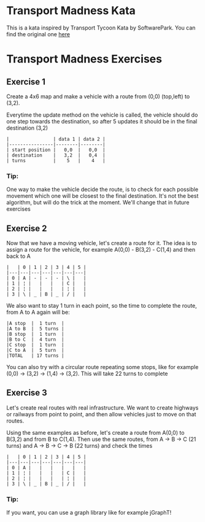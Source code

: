 # Transport Madness Kata

This is a kata inspired by Transport Tycoon Kata by SoftwarePark. You can find the original
one [here](https://github.com/Softwarepark/exercises/blob/master/transport-tycoon.md)

# Transport Madness Exercises

## Exercise 1

Create a 4x6 map and make a vehicle with a route from (0,0) (top,left) to (3,2).

Everytime the update method on the vehicle is called, the vehicle should do one step towards the destination, so after 5
updates it should be in the final destination (3,2)

    |                | data 1 | data 2 |
    |----------------|--------|--------|
    | start position |   0,0  |   0,0  |
    | destination    |   3,2  |   0,4  |
    | turns          |    5   |    4   |

### Tip:

One way to make the vehicle decide the route, is to check for each possible movement which one will be closest to the
final destination. It's not the best algorithm, but will do the trick at the moment. We'll change that in future
exercises

## Exercise 2

Now that we have a moving vehicle, let's create a route for it. The idea is to assign a route for the vehicle, for
example A(0,0) - B(3,2) - C(1,4) and then back to A

    |   | 0 | 1 | 2 | 3 | 4 | 5 |
    |---|---|---|---|---|---|---|
    | 0 | A | - | - | - | \ |   |
    | 1 | ¦ |   |   |   | C |   |
    | 2 | ¦ |   |   |   | ¦ |   |
    | 3 | \ | _ | B | _ | / |   |

We also want to stay 1 turn in each point, so the time to complete the route, from A to A again will be:

    |A stop  |  1 turn  |
    |A to B  |  5 turns |
    |B stop  |  1 turn  |
    |B to C  |  4 turn  |
    |C stop  |  1 turn  |
    |C to A  |  5 turn  |
    |TOTAL   | 17 turns |

You can also try with a circular route repeating some stops, like for example (0,0) -> (3,2) -> (1,4) -> (3,2). This
will take 22 turns to complete

## Exercise 3

Let's create real routes with real infrastructure. We want to create highways or railways from point to point, and then
allow vehicles just to move on that routes.

Using the same examples as before, let's create a route from A(0,0) to B(3,2) and from B to C(1,4). Then use the same
routes, from A -> B -> C (21 turns) and A -> B -> C -> B (22 turns) and check the times

    |   | 0 | 1 | 2 | 3 | 4 | 5 |
    |---|---|---|---|---|---|---|
    | 0 | A |   |   |   |   |   |
    | 1 | ¦ |   |   |   | C |   |
    | 2 | ¦ |   |   |   | ¦ |   |
    | 3 | \ | _ | B | _ | / |   |

### Tip:

If you want, you can use a graph library like for example jGraphT!

